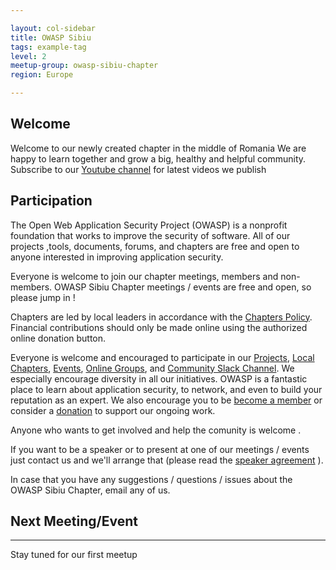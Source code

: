 ```yaml
---

layout: col-sidebar
title: OWASP Sibiu
tags: example-tag
level: 2
meetup-group: owasp-sibiu-chapter
region: Europe

---
```




## Welcome
Welcome to our newly created chapter in the middle of Romania
We are happy to learn together and grow a big, healthy and helpful community.
Subscribe to our [Youtube channel](https://www.youtube.com/channel/UC5s3mtC08dY6cRtCEZu_ZHQ) for latest videos we publish 


## Participation
The Open Web Application Security Project (OWASP) is a nonprofit foundation that works to improve the security of software. All of our projects ,tools, documents, forums, and chapters are free and open to anyone interested in improving application security. 

Everyone is welcome to join our chapter meetings, members and non-members. OWASP Sibiu Chapter meetings / events are free and open, so please jump in !

Chapters are led by local leaders in accordance with the [Chapters Policy](/www-policy/operational/chapters). Financial contributions should only be made online using the authorized online donation button. 

Everyone is welcome and encouraged to participate in our [Projects](/projects/), [Local Chapters](/chapters/), [Events](/events/), [Online Groups](https://groups.google.com/a/owasp.com/), and [Community Slack Channel](https://owasp.slack.com/). We especially encourage diversity in all our initiatives. OWASP is a fantastic place to learn about application security, to network, and even to build your reputation as an expert. We also encourage you to be [become a member](/membership/) or consider a [donation](/donate/) to support our ongoing work.

Anyone who wants to get involved and help the comunity is welcome .

If you want to be a speaker or to present at one of our meetings / events just contact us and we'll arrange that (please read the [speaker agreement](/www-policy/speaker-agreement) ).

In case that you have any suggestions / questions / issues about the OWASP Sibiu Chapter, email any of us.

## Next Meeting/Event <!-- You should keep this section as it will populate your meetup events -->
---------------------
Stay tuned for our first meetup
<!-- {% include chapter_events.html group=page.meetup-group %} -->

